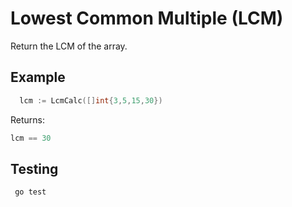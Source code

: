 Lowest Common Multiple (LCM)
======

Return the LCM of the array.

## Example
```go
  lcm := LcmCalc([]int{3,5,15,30})

```
Returns:
```go
lcm == 30
```

## Testing
```
 go test
```
